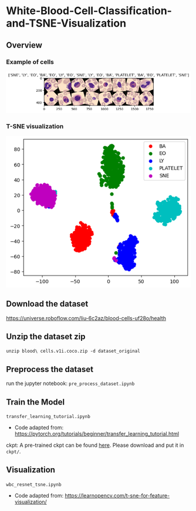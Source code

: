 # White-Blood-Cell-Classification-and-TSNE-Visualization
## Overview
### Example of cells
![Alt text](assets/cells.png?raw=true "Title")
### T-SNE visualization
![Alt text](assets/tsne.png?raw=true "Title")

## Download the dataset
https://universe.roboflow.com/liu-6c2az/blood-cells-uf28o/health

## Unzip the dataset zip
```unzip blood\ cells.v1i.coco.zip -d dataset_original```

## Preprocess the dataset
run the jupyter notebook: `pre_process_dataset.ipynb`

## Train the Model
`transfer_learning_tutorial.ipynb`
* Code adapted from: https://pytorch.org/tutorials/beginner/transfer_learning_tutorial.html

ckpt: A pre-trained ckpt can be found [here](https://github.com/rickywrq/White-Blood-Cell-Classification-and-TSNE-Visualization/releases/download/ckpt/model_wbc_resnet50_v2.pth). Please download and put it in `ckpt/`.

## Visualization
`wbc_resnet_tsne.ipynb`
* Code adapted from: https://learnopencv.com/t-sne-for-feature-visualization/